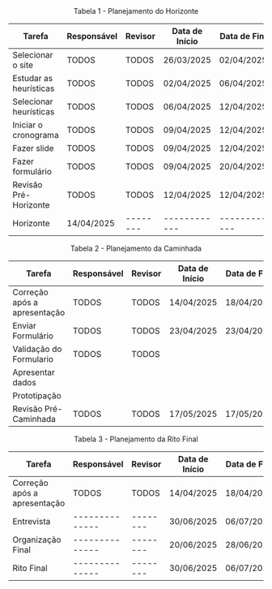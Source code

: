 <center>
Tabela 1 - Planejamento do Horizonte
</center>

| **Tarefa**                       | **Responsável** | **Revisor** | **Data de Início** | **Data de Fim** | **Data de Revisão** |
|----------------------------------|-----------------|-------------|---------------------|------------------|---------------------|
| Selecionar o site               | TODOS           | TODOS       | 26/03/2025          | 02/04/2025       | 03/04/2025          |
| Estudar as heurísticas          | TODOS           | TODOS       | 02/04/2025          | 06/04/2025       | 07/04/2025          |
| Selecionar heurísticas          | TODOS           | TODOS       | 06/04/2025          | 12/04/2025       | 11/04/2025          |
| Iniciar o cronograma            | TODOS           | TODOS       | 09/04/2025          | 12/04/2025       | 12/04/2025          |
| Fazer slide                     | TODOS           | TODOS       | 09/04/2025          | 12/04/2025       | 12/04/2025          |
| Fazer formulário                | TODOS           | TODOS       | 09/04/2025          | 20/04/2025      | 21/04/2025          |
| Revisão Pré-Horizonte           | TODOS           | TODOS       | 12/04/2025          | 12/04/2025       | 12/04/2025          |
| Horizonte   |       14/04/2025          | --------       | ------------          | ------------       | ------------         |

<center>
Tabela 2 - Planejamento da Caminhada
</center>

| **Tarefa**                       | **Responsável** | **Revisor** | **Data de Início** | **Data de Fim** | **Data de Revisão** |
|----------------------------------|-----------------|-------------|---------------------|------------------|---------------------|
| Correção após a apresentação     | TODOS           | TODOS       | 14/04/2025          | 18/04/2025       | 19/04/2025          |
| Enviar Formulário               | TODOS           | TODOS       | 23/04/2025          | 23/04/2025       | 24/04/2025          |
| Validação do Formulario                                 | TODOS                | TODOS            |                     |                  |                     |
| Apresentar dados                                 |                 |             |                     |                  |                     |
| Prototipação                                 |                 |             |                     |                  |                     |
| Revisão Pré-Caminhada           | TODOS           | TODOS       | 17/05/2025          | 17/05/2025       | 18/05/2025          |

<center>
Tabela 3 - Planejamento da Rito Final
</center>


| **Tarefa**                       | **Responsável** | **Revisor** | **Data de Início** | **Data de Fim** | **Data de Revisão** |
|----------------------------------|-----------------|-------------|---------------------|------------------|---------------------|
| Correção após a apresentação     | TODOS           | TODOS       | 14/04/2025          | 18/04/2025       | 19/04/2025          |
| Entrevista    | --------------| --------| 30/06/2025          | 06/07/2025       | ------------|
| Organização Final    | --------------| --------| 20/06/2025          | 28/06/2025       | 29/06/2025|
| Rito Final    | --------------| --------| 30/06/2025          | 06/07/2025       | ------------|